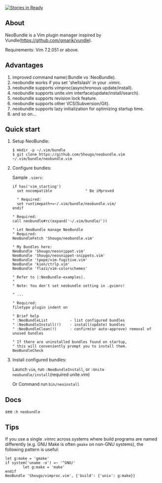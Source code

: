 [![Stories in Ready](https://badge.waffle.io/Shougo/neobundle.vim.png)](https://waffle.io/Shougo/neobundle.vim)

## About

NeoBundle is a Vim plugin manager inspired by Vundle(https://github.com/gmarik/vundle).

Requirements: Vim 7.2.051 or above.

## Advantages

1. improved command name(:Bundle vs :NeoBundle).
2. neobundle works if you set 'shellslash' in your .vimrc.
3. neobundle supports vimproc(asynchronous update/install).
4. neobundle supports unite.vim interface(update/install/search).
5. neobundle supports revision lock feature.
6. neobundle supports other VCS(Subversion/Git).
7. neobundle supports lazy initialization for optimizing startup time.
8. and so on...


## Quick start

1. Setup NeoBundle:

     ```
     $ mkdir -p ~/.vim/bundle
     $ git clone https://github.com/Shougo/neobundle.vim ~/.vim/bundle/neobundle.vim
     ```

2. Configure bundles:

     Sample `.vimrc`:

     ```vim
     if has('vim_starting')
       set nocompatible               " Be iMproved

       " Required:
       set runtimepath+=~/.vim/bundle/neobundle.vim/
     endif

     " Required:
     call neobundle#rc(expand('~/.vim/bundle/'))

     " Let NeoBundle manage NeoBundle
     " Required:
     NeoBundleFetch 'Shougo/neobundle.vim'

     " My Bundles here:
     NeoBundle 'Shougo/neosnippet.vim'
     NeoBundle 'Shougo/neosnippet-snippets.vim'
     NeoBundle 'tpope/vim-fugitive.vim'
     NeoBundle 'kien/ctrlp.vim'
     NeoBundle 'flazz/vim-colorschemes'

     " Refer to |:NeoBundle-examples|.
     "
     " Note: You don't set neobundle setting in .gvimrc!

     " ...

     " Required:
     filetype plugin indent on

     " Brief help
     " :NeoBundleList          - list configured bundles
     " :NeoBundleInstall(!)    - install(update) bundles
     " :NeoBundleClean(!)      - confirm(or auto-approve) removal of unused bundles

     " If there are uninstalled bundles found on startup,
     " this will conveniently prompt you to install them.
     NeoBundleCheck
     ```
3. Install configured bundles:

     Launch `vim`, run `:NeoBundleInstall`, or `:Unite neobundle/install`(required unite.vim)

     Or Command run `bin/neoinstall`

## Docs

see `:h neobundle`


## Tips

If you use a single .vimrc across systems where build programs are
named differently (e.g. GNU Make is often `gmake` on non-GNU
systems), the following pattern is useful:

```vim
let g:make = 'gmake'
if system('uname -o') =~ '^GNU/'
        let g:make = 'make'
endif
NeoBundle 'Shougo/vimproc.vim', {'build': {'unix': g:make}}
```

